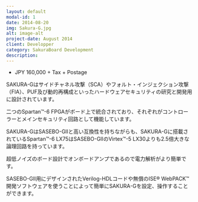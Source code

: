 ```yaml
---
layout: default
modal-id: 1
date: 2014-08-20
img: Sakura-G.jpg
alt: image-alt
project-date: August 2014
client: Developper
category: SakuraBoard Development
description: 
---
```

* JPY 160,000 + Tax + Postage

SAKURA-Gはサイドチャネル攻撃（SCA）やフォルト・インジェクション攻撃（FIA）、PUF及び動的再構成といったハードウェアセキュリティの研究と開発用に設計されています。</p><p>二つのSpartan™-6 FPGAがボード上で統合されており、それぞれがコントローラーとメインセキュリティ回路として機能しています。

SAKURA-GはSASEBO-GIIと高い互換性を持ちながらも、SAKURA-Gに搭載されているSpartan™-6 LX75はSASEBO-GIIのVirtex™-5 LX30よりも2.5倍大きな論理回路を持っています。

超低ノイズのボード設計でオンボードアンプであるので電力解析がより簡単です。

SASEBO-GII用にデザインされたVerilog-HDLコードや無償のISE® WebPACK™開発ソフトウェアを使うことによって簡単にSAKURA-Gを設定、操作することができます。
